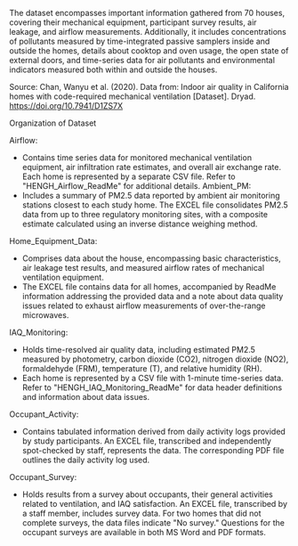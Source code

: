 The dataset encompasses important information gathered from 70 houses, covering their mechanical equipment, participant survey results, air leakage, and airflow measurements. Additionally, it includes concentrations of pollutants measured by time-integrated passive samplers inside and outside the homes, details about cooktop and oven usage, the open state of external doors, and time-series data for air pollutants and environmental indicators measured both within and outside the houses.

Source: Chan, Wanyu et al. (2020). Data from: Indoor air quality in California homes with code-required mechanical ventilation [Dataset]. Dryad. https://doi.org/10.7941/D1ZS7X

Organization of Dataset 

Airflow:
- Contains time series data for monitored mechanical ventilation equipment, air infiltration rate estimates, and overall air exchange rate.
Each home is represented by a separate CSV file. Refer to "HENGH_Airflow_ReadMe" for additional details.
Ambient_PM:
- Includes a summary of PM2.5 data reported by ambient air monitoring stations closest to each study home.
The EXCEL file consolidates PM2.5 data from up to three regulatory monitoring sites, with a composite estimate calculated using an inverse distance weighing method.

Home_Equipment_Data:
- Comprises data about the house, encompassing basic characteristics, air leakage test results, and measured airflow rates of mechanical ventilation equipment.
- The EXCEL file contains data for all homes, accompanied by ReadMe information addressing the provided data and a note about data quality issues related to exhaust airflow measurements of over-the-range microwaves.

IAQ_Monitoring:
- Holds time-resolved air quality data, including estimated PM2.5 measured by photometry, carbon dioxide (CO2), nitrogen dioxide (NO2), formaldehyde (FRM), temperature (T), and relative humidity (RH).
- Each home is represented by a CSV file with 1-minute time-series data. Refer to "HENGH_IAQ_Monitoring_ReadMe" for data header definitions and information about data issues.

Occupant_Activity:
- Contains tabulated information derived from daily activity logs provided by study participants.
An EXCEL file, transcribed and independently spot-checked by staff, represents the data. The corresponding PDF file outlines the daily activity log used.

Occupant_Survey:
- Holds results from a survey about occupants, their general activities related to ventilation, and IAQ satisfaction.
An EXCEL file, transcribed by a staff member, includes survey data. For two homes that did not complete surveys, the data files indicate "No survey." Questions for the occupant surveys are available in both MS Word and PDF formats.
